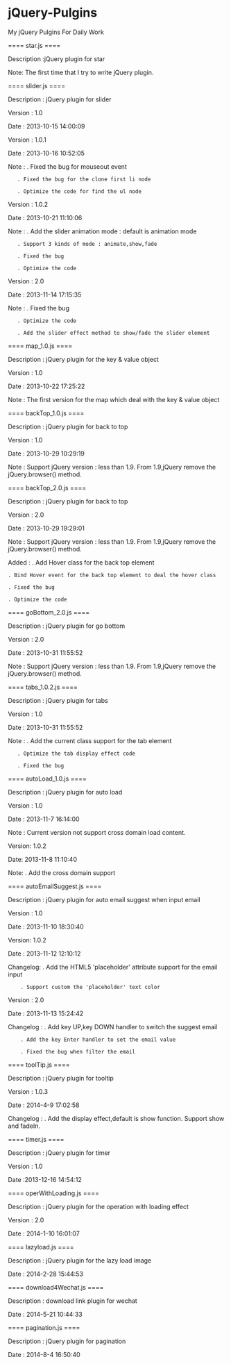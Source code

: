 jQuery-Pulgins
==============

My jQuery Pulgins For Daily Work

==== star.js ====

Description :jQuery plugin for star

Note: The first time that I try to write jQuery plugin.


==== slider.js ====

Description : jQuery plugin for slider

Version : 1.0

Date : 2013-10-15 14:00:09

Version : 1.0.1

Date : 2013-10-16 10:52:05

Note : . Fixed the bug for mouseout event

       . Fixed the bug for the clone first li node

       . Optimize the code for find the ul node

Version : 1.0.2

Date : 2013-10-21 11:10:06

Note : . Add the slider animation mode : default is animation mode

       . Support 3 kinds of mode : animate,show,fade

       . Fixed the bug

       . Optimize the code

Version : 2.0

Date : 2013-11-14 17:15:35

Note : . Fixed the bug

       . Optimize the code

       . Add the slider effect method to show/fade the slider element

==== map_1.0.js ====

Description : jQuery plugin for the key & value object

Version : 1.0

Date : 2013-10-22 17:25:22

Note : The first version for the map which deal with the key & value object

==== backTop_1.0.js ====

Description : jQuery plugin for back to top

Version : 1.0

Date : 2013-10-29 10:29:19

Note : Support jQuery version : less than 1.9. From 1.9,jQuery remove the jQuery.browser() method.

==== backTop_2.0.js ====

Description : jQuery plugin for back to top

Version : 2.0

Date : 2013-10-29 19:29:01

Note : Support jQuery version : less than 1.9. From 1.9,jQuery remove the jQuery.browser() method.

Added : . Add Hover class for the back top element

	. Bind Hover event for the back top element to deal the hover class

	. Fixed the bug

	. Optimize the code

==== goBottom_2.0.js ====

Description : jQuery plugin for go bottom

Version : 2.0

Date : 2013-10-31 11:55:52

Note : Support jQuery version : less than 1.9. From 1.9,jQuery remove the jQuery.browser() method.

==== tabs_1.0.2.js ====

Description : jQuery plugin for tabs

Version : 1.0

Date : 2013-10-31 11:55:52

Note : . Add the current class support for the tab element
	
       . Optimize the tab display effect code

       . Fixed the bug

==== autoLoad_1.0.js ====

Description : jQuery plugin for auto load

Version : 1.0

Date : 2013-11-7 16:14:00

Note : Current version not support cross domain load content.

Version: 1.0.2

Date: 2013-11-8 11:10:40

Note: . Add the cross domain support

==== autoEmailSuggest.js ====

Description : jQuery plugin for auto email suggest when input email

Version : 1.0

Date : 2013-11-10 18:30:40

Version: 1.0.2

Date : 2013-11-12 12:10:12

Changelog:  . Add the HTML5 'placeholder' attribute support for the email input

	    . Support custom the 'placeholder' text color

Version : 2.0

Date : 2013-11-13 15:24:42

Changelog : . Add key UP,key DOWN handler to switch the suggest email

	    . Add the key Enter handler to set the email value

	    . Fixed the bug when filter the email
	    
==== toolTip.js ====

Description : jQuery plugin for tooltip

Version : 1.0.3

Date : 2014-4-9 17:02:58

Changelog : . Add the display effect,default is show function. Support show and fadeIn.

==== timer.js ====

Description : jQuery plugin for timer

Version : 1.0

Date :2013-12-16 14:54:12

==== operWithLoading.js ====

Description : jQuery plugin for the operation with loading effect

Version : 2.0

Date : 2014-1-10 16:01:07

==== lazyload.js ====

Description : jQuery plugin for the lazy load image

Date : 2014-2-28 15:44:53

==== download4Wechat.js ====

Description : download link plugin for wechat

Date : 2014-5-21 10:44:33

==== pagination.js ====

Description : jQuery plugin for pagination

Date : 2014-8-4 16:50:40